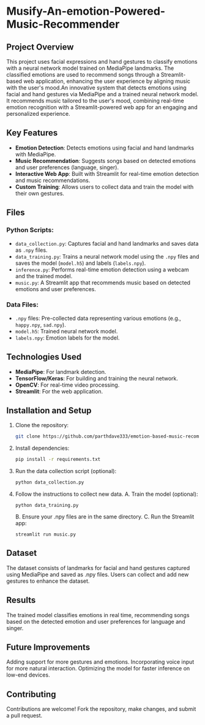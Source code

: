 # Musify-An-emotion-Powered-Music-Recommender

## Project Overview
This project uses facial expressions and hand gestures to classify emotions with a neural network model trained on MediaPipe landmarks. The classified emotions are used to recommend songs through a Streamlit-based web application, enhancing the user experience by aligning music with the user's mood.An innovative system that detects emotions using facial and hand gestures via MediaPipe and a trained neural network model. It recommends music tailored to the user's mood, combining real-time emotion recognition with a Streamlit-powered web app for an engaging and personalized experience.

## Key Features
- **Emotion Detection**: Detects emotions using facial and hand landmarks with MediaPipe.
- **Music Recommendation**: Suggests songs based on detected emotions and user preferences (language, singer).
- **Interactive Web App**: Built with Streamlit for real-time emotion detection and music recommendations.
- **Custom Training**: Allows users to collect data and train the model with their own gestures.

## Files
### Python Scripts:
- `data_collection.py`: Captures facial and hand landmarks and saves data as `.npy` files.
- `data_training.py`: Trains a neural network model using the `.npy` files and saves the model (`model.h5`) and labels (`labels.npy`).
- `inference.py`: Performs real-time emotion detection using a webcam and the trained model.
- `music.py`: A Streamlit app that recommends music based on detected emotions and user preferences.

### Data Files:
- `.npy` files: Pre-collected data representing various emotions (e.g., `happy.npy`, `sad.npy`).
- `model.h5`: Trained neural network model.
- `labels.npy`: Emotion labels for the model.

## Technologies Used
- **MediaPipe**: For landmark detection.
- **TensorFlow/Keras**: For building and training the neural network.
- **OpenCV**: For real-time video processing.
- **Streamlit**: For the web application.

## Installation and Setup
1. Clone the repository:
   ```bash
   git clone https://github.com/parthdave333/emotion-based-music-recommendation.git

2. Install dependencies:
   ```bash
   pip install -r requirements.txt

3. Run the data collection script (optional):
   ```bash
   python data_collection.py

4. Follow the instructions to collect new data.
A. Train the model (optional):

       python data_training.py
      B. Ensure your .npy files are in the same directory.
      C. Run the Streamlit app:
  
       streamlit run music.py

## Dataset
The dataset consists of landmarks for facial and hand gestures captured using MediaPipe and saved as .npy files. Users can collect and add new gestures to enhance the dataset.

## Results
The trained model classifies emotions in real time, recommending songs based on the detected emotion and user preferences for language and singer.

## Future Improvements
Adding support for more gestures and emotions.
Incorporating voice input for more natural interaction.
Optimizing the model for faster inference on low-end devices.

## Contributing
Contributions are welcome! Fork the repository, make changes, and submit a pull request.
